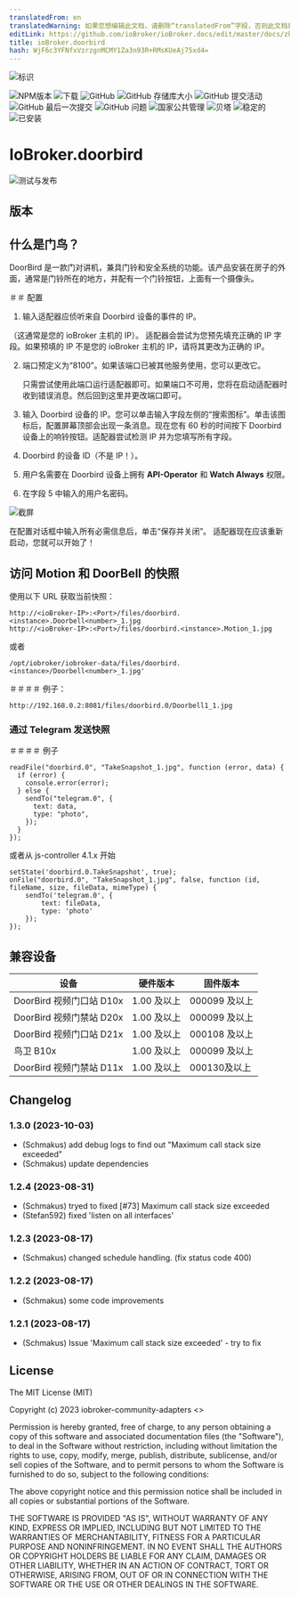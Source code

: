 ```yaml
---
translatedFrom: en
translatedWarning: 如果您想编辑此文档，请删除“translatedFrom”字段，否则此文档将再次自动翻译
editLink: https://github.com/ioBroker/ioBroker.docs/edit/master/docs/zh-cn/adapterref/iobroker.doorbird/README.md
title: ioBroker.doorbird
hash: WjF6c3YFNfxVzrzgnMCMY1Za3n93R+RMsKUeAj75xd4=
---
```

![标识](../../../en/adapterref/iobroker.doorbird/admin/doorbird.png)

![NPM版本](https://img.shields.io/npm/v/iobroker.doorbird.svg)
![下载](https://img.shields.io/npm/dm/iobroker.doorbird.svg)
![GitHub](https://img.shields.io/github/license/iobroker-community-adapters/iobroker.doorbird?style=flat-square)
![GitHub 存储库大小](https://img.shields.io/github/repo-size/iobroker-community-adapters/iobroker.doorbird?logo=github&style=flat-square)
![GitHub 提交活动](https://img.shields.io/github/commit-activity/m/iobroker-community-adapters/iobroker.doorbird?logo=github&style=flat-square)
![GitHub 最后一次提交](https://img.shields.io/github/last-commit/iobroker-community-adapters/iobroker.doorbird?logo=github&style=flat-square)
![GitHub 问题](https://img.shields.io/github/issues/iobroker-community-adapters/iobroker.doorbird?logo=github&style=flat-square)
![国家公共管理](https://nodei.co/npm/iobroker.doorbird.png?downloads=true)
![贝塔](https://img.shields.io/npm/v/iobroker.doorbird.svg?color=red&label=beta)
![稳定的](http://iobroker.live/badges/doorbird-stable.svg)
![已安装](http://iobroker.live/badges/doorbird-installed.svg)

# IoBroker.doorbird
![测试与发布](https://github.com/iobroker-community-adapters/ioBroker.doorbird/workflows/Test%20and%20Release/badge.svg)

## 版本
## 什么是门鸟？
DoorBird 是一款门对讲机，兼具门铃和安全系统的功能。该产品安装在房子的外面，通常是门铃所在的地方，并配有一个门铃按钮，上面有一个摄像头。

＃＃ 配置
1. 输入适配器应侦听来自 Doorbird 设备的事件的 IP。

（这通常是您的 ioBroker 主机的 IP）。
适配器会尝试为您预先填充正确的 IP 字段。如果预填的 IP 不是您的 ioBroker 主机的 IP，请将其更改为正确的 IP。

2. 端口预定义为“8100”。如果该端口已被其他服务使用，您可以更改它。

   只需尝试使用此端口运行适配器即可。如果端口不可用，您将在启动适配器时收到错误消息。然后回到这里并更改端口即可。

3. 输入 Doorbird 设备的 IP。您可以单击输入字段左侧的“搜索图标”。单击该图标后，配置屏幕顶部会出现一条消息。现在您有 60 秒的时间按下 Doorbird 设备上的响铃按钮。适配器尝试检测 IP 并为您填写所有字段。
4. Doorbird 的设备 ID（不是 IP！）。
5. 用户名需要在 Doorbird 设备上拥有 **API-Operator** 和 **Watch Always** 权限。
6. 在字段 5 中输入的用户名密码。

![截屏](../../../en/adapterref/iobroker.doorbird/img/configscreen.png)

在配置对话框中输入所有必需信息后，单击“保存并关闭”。
适配器现在应该重新启动，您就可以开始了！

## 访问 Motion 和 DoorBell 的快照
使用以下 URL 获取当前快照：

```
http://<ioBroker-IP>:<Port>/files/doorbird.<instance>.Doorbell<number>_1.jpg
http://<ioBroker-IP>:<Port>/files/doorbird.<instance>.Motion_1.jpg
```

或者

```
/opt/iobroker/iobroker-data/files/doorbird.<instance>/Doorbell<number>_1.jpg'
```

＃＃＃＃ 例子：
```
http://192.168.0.2:8081/files/doorbird.0/Doorbell1_1.jpg
```

### 通过 Telegram 发送快照
＃＃＃＃ 例子
```
readFile("doorbird.0", "TakeSnapshot_1.jpg", function (error, data) {
  if (error) {
    console.error(error);
  } else {
    sendTo("telegram.0", {
      text: data,
      type: "photo",
    });
  }
});
```

或者从 js-controller 4.1.x 开始

```
setState('doorbird.0.TakeSnapshot', true);
onFile("doorbird.0", "TakeSnapshot_1.jpg", false, function (id, fileName, size, fileData, mimeType) {
    sendTo('telegram.0', {
        text: fileData,
        type: 'photo'
    });
});
```

## 兼容设备
|设备|硬件版本 |固件版本 |
| -------------------------------- | ---------------- | ---------------- |
| DoorBird 视频门口站 D10x | 1.00 及以上 | 000099 及以上 |
| DoorBird 视频门禁站 D20x | 1.00 及以上 | 000099 及以上 |
| DoorBird 视频门口站 D21x | 1.00 及以上 | 000108 及以上 |
|鸟卫 B10x | 1.00 及以上 | 000099 及以上 |
| DoorBird 视频门禁站 D11x | 1.00 及以上 | 000130及以上|

## Changelog

<!--
    Placeholder for the next version (at the beginning of the line):
    ### **WORK IN PROGRESS**
-->
### 1.3.0 (2023-10-03)

-   (Schmakus) add debug logs to find out "Maximum call stack size exceeded"
-   (Schmakus) update dependencies

### 1.2.4 (2023-08-31)

-   (Schmakus) tryed to fixed [#73] Maximum call stack size exceeded
-   (Stefan592) fixed 'listen on all interfaces'

### 1.2.3 (2023-08-17)

-   (Schmakus) changed schedule handling. (fix status code 400)

### 1.2.2 (2023-08-17)

-   (Schmakus) some code improvements

### 1.2.1 (2023-08-17)

-   (Schmakus) Issue 'Maximum call stack size exceeded' - try to fix

## License

The MIT License (MIT)

Copyright (c) 2023 iobroker-community-adapters <>

Permission is hereby granted, free of charge, to any person obtaining a copy
of this software and associated documentation files (the "Software"), to deal
in the Software without restriction, including without limitation the rights
to use, copy, modify, merge, publish, distribute, sublicense, and/or sell
copies of the Software, and to permit persons to whom the Software is
furnished to do so, subject to the following conditions:

The above copyright notice and this permission notice shall be included in
all copies or substantial portions of the Software.

THE SOFTWARE IS PROVIDED "AS IS", WITHOUT WARRANTY OF ANY KIND, EXPRESS OR
IMPLIED, INCLUDING BUT NOT LIMITED TO THE WARRANTIES OF MERCHANTABILITY,
FITNESS FOR A PARTICULAR PURPOSE AND NONINFRINGEMENT. IN NO EVENT SHALL THE
AUTHORS OR COPYRIGHT HOLDERS BE LIABLE FOR ANY CLAIM, DAMAGES OR OTHER
LIABILITY, WHETHER IN AN ACTION OF CONTRACT, TORT OR OTHERWISE, ARISING FROM,
OUT OF OR IN CONNECTION WITH THE SOFTWARE OR THE USE OR OTHER DEALINGS IN
THE SOFTWARE.
